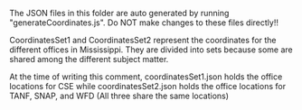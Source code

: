 The JSON files in this folder are auto generated by running "generateCoordinates.js".
Do NOT make changes to these files directly!!

CoordinatesSet1 and CoordinatesSet2 represent the coordinates for the different offices in Mississippi. 
They are divided into sets because some are shared among the different subject matter.

At the time of writing this comment, coordinatesSet1.json holds the office locations for CSE 
while coordinatesSet2.json holds the office locations for TANF, SNAP, and WFD (All three share the same locations)
